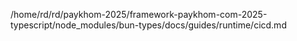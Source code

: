 /home/rd/rd/paykhom-2025/framework-paykhom-com-2025-typescript/node_modules/bun-types/docs/guides/runtime/cicd.md